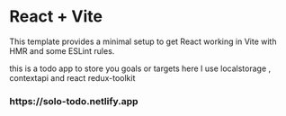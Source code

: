 # React + Vite

This template provides a minimal setup to get React working in Vite with HMR and some ESLint rules.

this is a todo app to store you goals or targets
here I use localstorage , contextapi and react redux-toolkit

<h3>https://solo-todo.netlify.app</h3>

